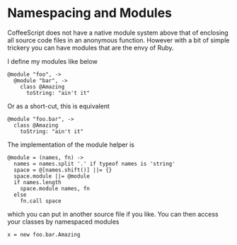 # Namespacing and Modules

CoffeeScript does not have a native module system above that of enclosing
all source code files in an anonymous function. However with a bit of
simple trickery you can have modules that are the envy of Ruby.

I define my modules like below

````
@module "foo", ->
  @module "bar", ->
    class @Amazing
      toString: "ain't it"
````

Or as a short-cut, this is equivalent

````
@module "foo.bar", ->
  class @Amazing
    toString: "ain't it"
````

The implementation of the module helper is

````
@module = (names, fn) ->
  names = names.split '.' if typeof names is 'string'
  space = @[names.shift()] ||= {}
  space.module ||= @module
  if names.length
    space.module names, fn
  else
    fn.call space
````

which you can put in another source file if you like. You can
then access your classes by namespaced modules

````
x = new foo.bar.Amazing
````
